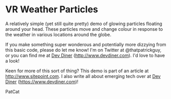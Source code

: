 VR Weather Particles
========

A relatively simple (yet still quite pretty) demo of glowing particles floating around your head. These particles move and change colour in response to the weather in various locations around the globe.

If you make something super wonderous and potentially more dizzying from this basic code, please do let me know! I'm on Twitter at @thatpatrickguy, or you can find me at [Dev Diner](http://www.devdiner.com) (http://www.devdiner.com). I'd love to have a look!

Keen for more of this sort of thing? This demo is part of an article at http://www.sitepoint.com. I also write all about emerging tech over at [Dev Diner](http://www.devdiner.com) (https://www.devdiner.com)!

PatCat